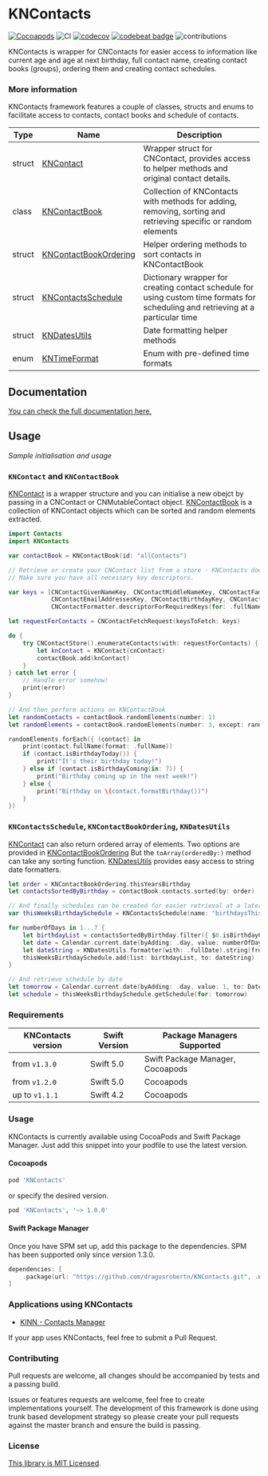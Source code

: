 # KNContacts 
[![Cocoapods](https://img.shields.io/cocoapods/v/KNContacts.svg)](https://cocoapods.org/pods/KNContacts) ![CI](https://github.com/dragosrobertn/KNContacts/workflows/CI/badge.svg?branch=master) [![codecov](https://codecov.io/gh/dragosrobertn/KNContacts/branch/master/graph/badge.svg)](https://codecov.io/gh/dragosrobertn/KNContacts) [![codebeat badge](https://codebeat.co/badges/a2cc6f89-a90d-4583-a9fd-b50a4e66767a)](https://codebeat.co/projects/github-com-dragosrobertn-kncontacts-master) ![contributions](https://img.shields.io/badge/contributions-welcome-informational.svg)

KNContacts is wrapper for CNContacts for easier access to information like current age and age at next birthday, full contact name, creating contact books (groups), ordering them and creating contact schedules.

### More information

KNContacts framework features a couple of classes, structs and enums to facilitate access to contacts, contact books and schedule of contacts.

| Type            | Name                                    | Description  |
| ------------- | -------------------------------- | -------------- |
| struct          | [KNContact](https://github.com/dragosrobertn/KNContacts/blob/master/KNContacts/KNContact.swift)                           | Wrapper struct for CNContact, provides access to helper methods and original contact details. |
| class           | [KNContactBook](https://github.com/dragosrobertn/KNContacts/blob/master/KNContacts/KNContactBook.swift)                   | Collection of KNContacts with methods for adding, removing, sorting and retrieving specific or random elements |
| struct          | [KNContactBookOrdering](https://github.com/dragosrobertn/KNContacts/blob/master/KNContacts/KNContactBookOrdering.swift)   | Helper ordering methods to sort contacts in KNContactBook  |
| struct          | [KNContactsSchedule](https://github.com/dragosrobertn/KNContacts/blob/master/KNContacts/KNContactsSchedule.swift)         | Dictionary wrapper for creating contact schedule for using custom time formats for scheduling and retrieving at a particular time  |
| struct          | [KNDatesUtils](https://github.com/dragosrobertn/KNContacts/blob/master/KNContacts/KNDatesUtils.swift)                     | Date formatting helper methods |
| enum            | [KNTimeFormat](https://github.com/dragosrobertn/KNContacts/blob/master/KNContacts/KNTimeFormat.swift)                     | Enum with pre-defined time formats |

## Documentation
[You can check the full documentation here.](https://dragosrobertn.github.io/KNContacts/)

## Usage

*Sample initialisation and usage*

### `KNContact` and `KNContactBook`
[KNContact](https://github.com/dragosrobertn/KNContacts/blob/master/KNContacts/KNContact.swift) is a wrapper structure and you can initialise a new obejct by passing in a CNContact or CNMutableContact object. [KNContactBook](https://github.com/dragosrobertn/KNContacts/blob/master/KNContacts/KNContactBook.swift) is a collection of KNContact objects which can be sorted and random elements extracted.

```swift
import Contacts
import KNContacts

var contactBook = KNContactBook(id: "allContacts")

// Retrieve or create your CNContact list from a store - KNContacts does *not* handle authorisation for you.
// Make sure you have all necessary key descriptors.

var keys = [CNContactGivenNameKey, CNContactMiddleNameKey, CNContactFamilyNameKey,
            CNContactEmailAddressesKey, CNContactBirthdayKey, CNContactPhoneNumbersKey,
            CNContactFormatter.descriptorForRequiredKeys(for: .fullName)] as! [CNKeyDescriptor]

let requestForContacts = CNContactFetchRequest(keysToFetch: keys)

do {
    try CNContactStore().enumerateContacts(with: requestForContacts) { (cnContact, _) in
        let knContact = KNContact(cnContact)
        contactBook.add(knContact)
    }
} catch let error {
    // Handle error somehow!
    print(error)
}

// And then perform actions on KNContactBook
let randomContacts = contactBook.randomElements(number: 1)
let randomElements = contactBook.randomElements(number: 3, except: randomContacts)

randomElements.forEach({ (contact) in 
    print(contact.fullName(format: .fullName))
    if (contact.isBirthdayToday()) {
        print("It's their birthday today!")
    } else if (contact.isBirthdayComing(in: 7)) {
        print("Birthday coming up in the next week!")
    } else {
        print("Birthday on \(contact.formatBirthday())")
    }
})
```
### `KNContactsSchedule`,  `KNContactBookOrdering`, `KNDatesUtils`

[KNContact](https://github.com/dragosrobertn/KNContacts/blob/master/KNContacts/KNContact.swift) can also return ordered array of elements. Two options are provided in [KNContactBookOrdering](https://github.com/dragosrobertn/KNContacts/blob/master/KNContacts/KNContactBookOrdering.swift)
But the `toArray(orderedBy:)` method can take any sorting function.
[KNDatesUtils](https://github.com/dragosrobertn/KNContacts/blob/master/KNContacts/KNDatesUtils.swift) provides easy access to string date formatters.

```swift
let order = KNContactBookOrdering.thisYearsBirthday
let contactsSortedByBirthday = contactBook.contacts.sorted(by: order)

// And finally schedules can be created for easier retrieval at a later date.
var thisWeeksBirthdaySchedule = KNContactsSchedule(name: "birthdaysThisYear")

for numberOfDays in 1...7 {
    let birthdayList = contactsSortedByBirthday.filter({ $0.isBirthdayComing(in: numberOfDays) }).map({ $0.id })
    let date = Calendar.current.date(byAdding: .day, value: numberOfDays, to: Date())!
    let dateString = KNDatesUtils.formatter(with: .fullDate).string(from: date)
    thisWeeksBirthdaySchedule.add(list: birthdayList, to: dateString)
}

// And retrieve schedule by date
let tomorrow = Calendar.current.date(byAdding: .day, value: 1, to: Date())!
let schedule = thisWeeksBirthdaySchedule.getSchedule(for: tomorrow)
```

### Requirements
| KNContacts version |  Swift Version | Package Managers Supported              |
|------------------------|-----------------|------------------------------------|
| from `v1.3.0`          | Swift 5.0         | Swift Package Manager, Cocoapods |
| from `v1.2.0`          | Swift 5.0         | Cocoapods                        |
| up to `v1.1.1`         | Swift 4.2         | Cocoapods                        |

### Usage
KNContacts is currently available using CocoaPods and Swift Package Manager. Just add this snippet into your podfile to use the latest version.

#### Cocoapods

```ruby
pod 'KNContacts'
```

or specify the desired version.
```ruby
pod 'KNContacts', '~> 1.0.0'
```
#### Swift Package Manager
Once you have SPM set up, add this package to the dependencies. SPM has been supported only since version 1.3.0.

```swift
dependencies: [
    .package(url: "https://github.com/dragosrobertn/KNContacts.git", .upToNextMajor(from: "1.3.0"))
]
```

### Applications using KNContacts
- [KINN - Contacts Manager](https://itunes.apple.com/app/kinn/id1343398089)

If your app uses KNContacts, feel free to submit a Pull Request.

### Contributing
Pull requests are welcome, all changes should be accompanied by tests and a passing build. 

Issues or features requests are welcome, feel free to create implementations yourself. The development of this framework is done using trunk based development strategy so please create your pull requests against the master branch and ensure the build is passing.

### License
[This library is MIT Licensed](https://github.com/dragosrobertn/KNContacts/blob/master/LICENSE).
